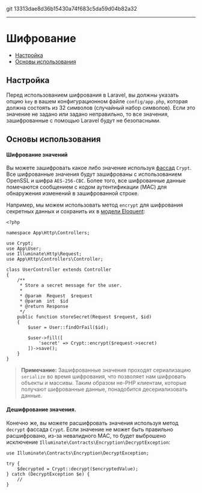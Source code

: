 git 13313dae8d36b15430a74f683c5da59d04b82a32

---

# Шифрование

- [Настройка](#configuration)
- [Основы использования](#basic-usage)

<a name="configuration"></a>
## Настройка

Перед использованием шифрования в Laravel, вы должны указать опцию `key` в вашем конфигурационном файле `config/app.php`, которая должна состоять из 32 символов (случайный набор символов). Если это значение не задано или задано неправильно, то все значения, зашифрованные с помощью Laravel будут не безопасными. 

<a name="basic-usage"></a>
## Основы использования

#### Шифрование значений

Вы можете зашифровать какое либо значение используя [фассад](/docs/{{version}}/facades) `Crypt`. Все шифрованные значения будут зашифрованы с использованием OpenSSL и шифра `AES-256-CBC`. Более того, все шифрованные данные помечаются сообщением с кодом аутентификации (MAC) для обнаружения изменений в зашифрованной строке.

Например, мы можем использовать метод `encrypt` для шифрования секретных данных и сохранить их в [модели Eloquent](/docs/{{version}}/eloquent):

    <?php

    namespace App\Http\Controllers;

    use Crypt;
    use App\User;
    use Illuminate\Http\Request;
    use App\Http\Controllers\Controller;

    class UserController extends Controller
    {
        /**
         * Store a secret message for the user.
         *
         * @param  Request  $request
         * @param  int  $id
         * @return Response
         */
        public function storeSecret(Request $request, $id)
        {
            $user = User::findOrFail($id);

            $user->fill([
                'secret' => Crypt::encrypt($request->secret)
            ])->save();
        }
    }

> **Примечание:** Зашифрованные значения проходят сериализацию `serialize` во время шифрования, что позволяет нам шифровать объекты и массивы. Таким образом не-PHP клиентам, которые получают шифрованные данные, понадобится десериализовать данные.


#### Дешифрование значения. 

Конечно же, вы можете расшифровать значения используя метод `decrypt` фассада `Crypt`. Если значение не может быть правильно расшифровано, из-за невалидного MAC, то будет выброшено исключение `Illuminate\Contracts\Encryption\DecryptException`:

    use Illuminate\Contracts\Encryption\DecryptException;

    try {
        $decrypted = Crypt::decrypt($encryptedValue);
    } catch (DecryptException $e) {
        //
    }
